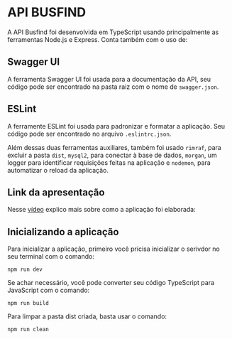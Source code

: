 # API BUSFIND

A API Busfind foi desenvolvida em TypeScript usando principalmente as ferramentas Node.js e Express. Conta também com o uso de:

## Swagger UI

A ferramenta Swagger UI foi usada para a documentação da API, seu código pode ser encontrado na pasta raiz com o nome de `swagger.json`.

## ESLint

A ferramente ESLint foi usada para padronizar e formatar a aplicação. Seu código pode ser encontrado no arquivo `.eslintrc.json`.

Além dessas duas ferramentas auxiliares, também foi usado `rimraf`, para excluir a pasta `dist`, `mysql2`, para conectar à base de dados, `morgan`, um logger para identificar requisições feitas na aplicação e `nodemon`, para automatizar o reload da aplicação.

## Link da apresentação

Nesse [vídeo](https://www.youtube.com/) explico mais sobre como a aplicação foi elaborada:

## Inicializando a aplicação

Para inicializar a aplicação, primeiro você pricisa inicializar o serivdor no seu terminal com o comando:

`npm run dev`

Se achar necessário, você pode converter seu código TypeScript para JavaScript com o comando:

`npm run build`

Para limpar a pasta dist criada, basta usar o comando:

`npm run clean`
